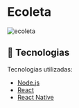 # Ecoleta
![ecoleta](https://user-images.githubusercontent.com/45312912/86989837-a6ac5b00-c171-11ea-8012-5525038b9c5b.png)

## 🚀 Tecnologias

Tecnologias utilizadas:

- [Node.js](https://nodejs.org/en/)
- [React](https://reactjs.org)
- [React Native](https://facebook.github.io/react-native/)


